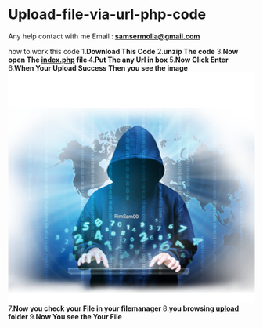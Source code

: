 # Upload-file-via-url-php-code
Any help contact with me 
Email :<b> samsermolla@gmail.com </b>


how to work this code 
1.<b>Download This Code</b> 
2.<b>unzip The code</b>
3.<b>Now open The <u>index.php</u> file </b>
4.<b>Put The any Url in box</b>
5.<b>Now Click Enter</b>
6.<b>When Your Upload Success Then you see the image <img src="file/rimsam.png" /></b>
7.<b>Now you check your File in your filemanager </b>
8.<b>you browsing <u>upload</u> folder </b>
9.<b>Now You see the Your File</b>
